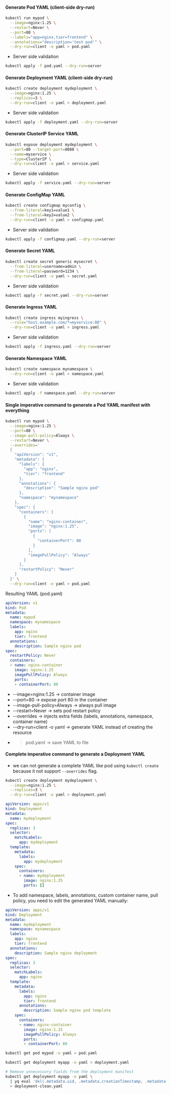 
#### Generate Pod YAML (client-side dry-run)
```bash
kubectl run mypod \
  --image=nginx:1.25 \
  --restart=Never \
  --port=80 \
  --labels="app=nginx,tier=frontend" \
  --annotations="description='test pod'" \
  --dry-run=client -o yaml > pod.yaml
```
* Server side validation
```bash
kubectl apply -f pod.yaml --dry-run=server
```

#### Generate Deployment YAML (client-side dry-run)
```bash
kubectl create deployment mydeployment \
  --image=nginx:1.25 \
  --replicas=3 \
  --dry-run=client -o yaml > deployment.yaml
```
* Server side validation
```bash
kubectl apply -f deployment.yaml --dry-run=server
```

#### Generate ClusterIP Service YAML
```bash
kubectl expose deployment mydeployment \
  --port=80 --target-port=8080 \
  --name=myservice \
  --type=ClusterIP \
  --dry-run=client -o yaml > service.yaml
```
* Server side validation
```bash
kubectl apply -f service.yaml --dry-run=server
```

#### Generate ConfigMap YAML
```bash
kubectl create configmap myconfig \
  --from-literal=key1=value1 \
  --from-literal=key2=value2 \
  --dry-run=client -o yaml > configmap.yaml
```
* Server side validation
```bash
kubectl apply -f configmap.yaml --dry-run=server
```

#### Generate Secret YAML
```bash
kubectl create secret generic mysecret \
  --from-literal=username=admin \
  --from-literal=password=1234 \
  --dry-run=client -o yaml > secret.yaml
```
* Server side validation
```bash
kubectl apply -f secret.yaml --dry-run=server
```

#### Generate Ingress YAML
```bash
kubectl create ingress myingress \
  --rule="host.example.com/*=myservice:80" \
  --dry-run=client -o yaml > ingress.yaml
```
* Server side validation
```bash
kubectl apply -f ingress.yaml --dry-run=server
```

#### Generate Namespace YAML
```bash
kubectl create namespace mynamespace \
  --dry-run=client -o yaml > namespace.yaml
```
* Server side validation
```bash
kubectl apply -f namespace.yaml --dry-run=server
```

#### Single imperative command to generate a Pod YAML manifest with everything
```bash
kubectl run mypod \
  --image=nginx:1.25 \
  --port=80 \
  --image-pull-policy=Always \
  --restart=Never \
  --overrides='
  {
    "apiVersion": "v1",
    "metadata": {
      "labels": {
        "app": "nginx",
        "tier": "frontend"
      },
      "annotations": {
        "description": "Sample nginx pod"
      },
      "namespace": "mynamespace"
    },
    "spec": {
      "containers": [
        {
          "name": "nginx-container",
          "image": "nginx:1.25",
          "ports": [
            {
              "containerPort": 80
            }
          ],
          "imagePullPolicy": "Always"
        }
      ],
      "restartPolicy": "Never"
    }
  }' \
  --dry-run=client -o yaml > pod.yaml
```
Resulting YAML (pod.yaml)
```yaml
apiVersion: v1
kind: Pod
metadata:
  name: mypod
  namespace: mynamespace
  labels:
    app: nginx
    tier: frontend
  annotations:
    description: Sample nginx pod
spec:
  restartPolicy: Never
  containers:
  - name: nginx-container
    image: nginx:1.25
    imagePullPolicy: Always
    ports:
    - containerPort: 80

```
* --image=nginx:1.25 → container image
* --port=80 → expose port 80 in the container
* --image-pull-policy=Always → always pull image
* --restart=Never → sets pod restart policy
* --overrides → injects extra fields (labels, annotations, namespace, container name)
* --dry-run=client -o yaml → generate YAML instead of creating the resource
* > pod.yaml → save YAML to file


#### Complete imperative command to generate a Deployment YAML
* we can not generate a complete YAML like pod using `kubectl create` because it not support `--overrides` flag.
```bash
kubectl create deployment mydeployment \
  --image=nginx:1.25 \
  --replicas=3 \
  --dry-run=client -o yaml > deployment.yaml
```
```yaml
apiVersion: apps/v1
kind: Deployment
metadata:
  name: mydeployment
spec:
  replicas: 3
  selector:
    matchLabels:
      app: mydeployment
  template:
    metadata:
      labels:
        app: mydeployment
    spec:
      containers:
      - name: mydeployment
        image: nginx:1.25
        ports: []
```

* To add namespace, labels, annotations, custom container name, pull policy, you need to edit the generated YAML manually:
```yaml
apiVersion: apps/v1
kind: Deployment
metadata:
  name: mydeployment
  namespace: mynamespace
  labels:
    app: nginx
    tier: frontend
  annotations:
    description: Sample nginx deployment
spec:
  replicas: 3
  selector:
    matchLabels:
      app: nginx
  template:
    metadata:
      labels:
        app: nginx
        tier: frontend
      annotations:
        description: Sample nginx pod template
    spec:
      containers:
      - name: nginx-container
        image: nginx:1.25
        imagePullPolicy: Always
        ports:
        - containerPort: 80
```

```bash
kubectl get pod mypod -o yaml > pod.yaml

kubectl get deployment myapp -o yaml > deployment.yaml

# Remove unnecessory fields from the deployment manifest
kubectl get deployment myapp -o yaml \
  | yq eval 'del(.metadata.uid, .metadata.creationTimestamp, .metadata.resourceVersion, .status)' - \
  > deployment-clean.yaml
```
